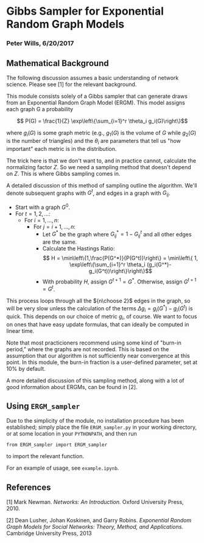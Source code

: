 # Gibbs Sampler for Exponential Random Graph Models

### Peter Wills, 6/20/2017

## Mathematical Background

The following discussion assumes a basic understanding of network science. Please see [1] for the relevant background.

This module consists solely of a Gibbs sampler that can generate draws from an Exponential Random Graph Model (ERGM). This model assigns each graph G  a probability

$$ P(G) = \frac{1}{Z} \exp\left\{\sum_{i=1}^r \theta_i g_i(G)\right\}$$

where $g_i(G)$ is some graph metric (e.g., $g_1(G)$ is the volume of $G$ while $g_2(G)$ is the number of triangles) and the $\theta_i$ are parameters that tell us "how important" each metric is in the distribution.

The trick here is that we don't want to, and in practice cannot, calculate the normalizing factor $Z$. So we need a sampling method that doesn't depend on $Z$. This is where Gibbs sampling comes in.

A detailed discussion of this method of sampling  outline the algorithm. We'll denote subsequent graphs with $G^t$, and edges in a graph with $G_{ij}$. 

- Start with a graph $G^0$.
- For $t=1,2,\ldots$:
    - For $i=1,\ldots,n$:
        - For $j=i+1,\ldots,n$:
            - Let $G^*$ be the graph where $G^*_{ij} = 1-G^t_{ij}$ and all other edges are the same.
            - Calculate the Hastings Ratio:
            $$ H = \min\left\{1,\frac{P(G^*)}{P(G^t)}\right\} = \min\left\{ 1, \exp\left\{\sum_{i=1}^r \theta_i (g_i(G^*)-g_i(G^t))\right\}\right\}$$
            - With probability $H$, assign $G^{t+1}=G^*$. Otherwise, assign $G^{t+1}=G^t$.
            
This process loops through all the ${n\choose 2}$ edges in the graph, so will be very slow unless the calculation of the terms $\Delta g_i = g_i(G^*)-g_i(G^t)$ is quick. This depends on our choice of metric $g_i$, of course. We want to focus on ones that have easy update formulas, that can ideally be computed in linear time.

Note that most practicioners recommend using some kind of "burn-in period," where the graphs are not recorded. This is based on the assumption that our algorithm is not sufficiently near convergence at this point. In this module, the burn-in fraction is a user-defined parameter, set at 10% by default.

A more detailed discussion of this sampling method, along with a lot of good information about ERGMs, can be found in [2].

## Using `ERGM_sampler`

Due to the simplicity of the module, no installation procedure has been established; simply place the file `ERGM_sampler.py` in your working directory, or at some location in your `PYTHONPATH`, and then run

	from ERGM_sampler import ERGM_sampler
	
to import the relevant function.

For an example of usage, see `example.ipynb`.

## References

[1] Mark Newman. *Networks: An Introduction.* Oxford University Press, 2010.

[2] Dean Lusher, Johan Koskinen, and Garry Robins. *Exponential Random Graph Models for Social Networks: Theory, Method, and Applications.* Cambridge University Press, 2013
	